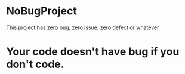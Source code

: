 # NoBugProject
This project has zero bug, zero issue, zero defect or whatever

# Your code doesn't have bug if you don't code.
